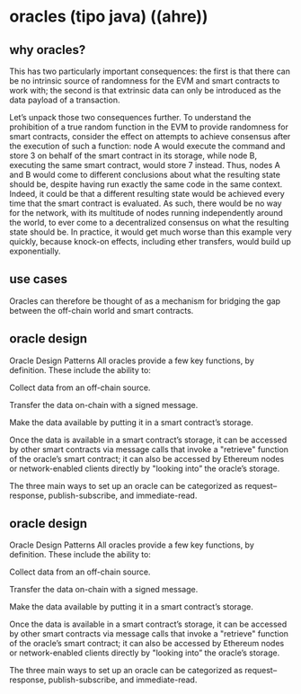 # oracles (tipo java) ((ahre))

## why oracles?

This has two particularly important consequences: the first is that there can be no intrinsic source of randomness for the EVM and smart contracts to work with; the second is that extrinsic data can only be introduced as the data payload of a transaction.

Let’s unpack those two consequences further. To understand the prohibition of a true random function in the EVM to provide randomness for smart contracts, consider the effect on attempts to achieve consensus after the execution of such a function: node A would execute the command and store 3 on behalf of the smart contract in its storage, while node B, executing the same smart contract, would store 7 instead. Thus, nodes A and B would come to different conclusions about what the resulting state should be, despite having run exactly the same code in the same context. Indeed, it could be that a different resulting state would be achieved every time that the smart contract is evaluated. As such, there would be no way for the network, with its multitude of nodes running independently around the world, to ever come to a decentralized consensus on what the resulting state should be. In practice, it would get much worse than this example very quickly, because knock-on effects, including ether transfers, would build up exponentially.

## use cases

Oracles can therefore be thought of as a mechanism for bridging the gap between the off-chain world and smart contracts.

## oracle design 

Oracle Design Patterns
All oracles provide a few key functions, by definition. These include the ability to:

Collect data from an off-chain source.

Transfer the data on-chain with a signed message.

Make the data available by putting it in a smart contract’s storage.

Once the data is available in a smart contract’s storage, it can be accessed by other smart contracts via message calls that invoke a "retrieve" function of the oracle’s smart contract; it can also be accessed by Ethereum nodes or network-enabled clients directly by "looking into” the oracle’s storage.

The three main ways to set up an oracle can be categorized as request–response, publish-subscribe, and immediate-read.

## oracle design 

Oracle Design Patterns
All oracles provide a few key functions, by definition. These include the ability to:

Collect data from an off-chain source.

Transfer the data on-chain with a signed message.

Make the data available by putting it in a smart contract’s storage.

Once the data is available in a smart contract’s storage, it can be accessed by other smart contracts via message calls that invoke a "retrieve" function of the oracle’s smart contract; it can also be accessed by Ethereum nodes or network-enabled clients directly by "looking into” the oracle’s storage.

The three main ways to set up an oracle can be categorized as request–response, publish-subscribe, and immediate-read.


